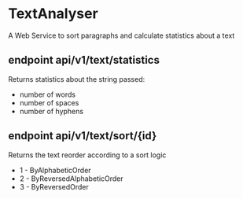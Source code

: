 # TextAnalyser
A Web Service to sort paragraphs and calculate statistics about a text

## endpoint api/v1/text/statistics
Returns statistics about the string passed:
- number of words
- number of spaces
- number of hyphens

## endpoint api/v1/text/sort/{id}
Returns the text reorder according to a sort logic
- 1 - ByAlphabeticOrder
- 2 - ByReversedAlphabeticOrder
- 3 - ByReversedOrder
